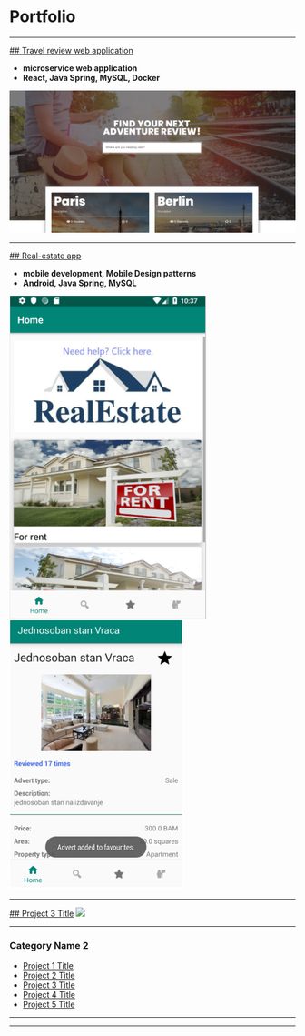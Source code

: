 # Portfolio

---

[## Travel review web application](/sample_page)
- **microservice web application**
- **React, Java Spring, MySQL, Docker**
<img src="images/front_travel_review.PNG"/>

---
[## Real-estate app]()
- **mobile development, Mobile Design patterns**
- **Android, Java Spring, MySQL**
<img src="images/realestate_home.PNG"/>
<img src="images/favourite_real_estate.PNG"/>

---
[## Project 3 Title](http://example.com/)
<img src="images/dummy_thumbnail.jpg?raw=true"/>

---

### Category Name 2

- [Project 1 Title](http://example.com/)
- [Project 2 Title](http://example.com/)
- [Project 3 Title](http://example.com/)
- [Project 4 Title](http://example.com/)
- [Project 5 Title](http://example.com/)

---




---

